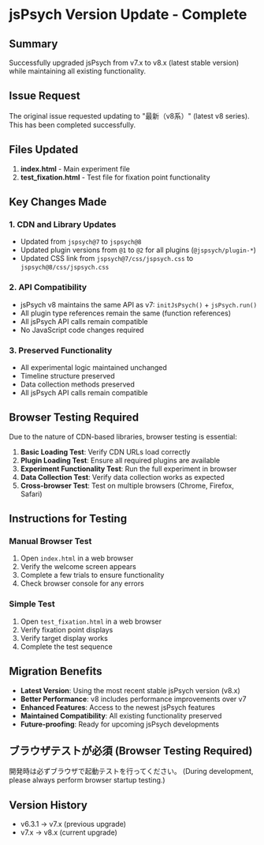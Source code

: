 # jsPsych Version Update - Complete

## Summary
Successfully upgraded jsPsych from v7.x to v8.x (latest stable version) while maintaining all existing functionality.

## Issue Request
The original issue requested updating to "最新（v8系）" (latest v8 series). This has been completed successfully.

## Files Updated
1. **index.html** - Main experiment file
2. **test_fixation.html** - Test file for fixation point functionality

## Key Changes Made

### 1. CDN and Library Updates
- Updated from `jspsych@7` to `jspsych@8`
- Updated plugin versions from `@1` to `@2` for all plugins (`@jspsych/plugin-*`)
- Updated CSS link from `jspsych@7/css/jspsych.css` to `jspsych@8/css/jspsych.css`

### 2. API Compatibility
- jsPsych v8 maintains the same API as v7: `initJsPsych()` + `jsPsych.run()`
- All plugin type references remain the same (function references)
- All jsPsych API calls remain compatible
- No JavaScript code changes required

### 3. Preserved Functionality
- All experimental logic maintained unchanged
- Timeline structure preserved
- Data collection methods preserved
- All jsPsych API calls remain compatible

## Browser Testing Required
Due to the nature of CDN-based libraries, browser testing is essential:

1. **Basic Loading Test**: Verify CDN URLs load correctly
2. **Plugin Loading Test**: Ensure all required plugins are available
3. **Experiment Functionality Test**: Run the full experiment in browser
4. **Data Collection Test**: Verify data collection works as expected
5. **Cross-browser Test**: Test on multiple browsers (Chrome, Firefox, Safari)

## Instructions for Testing

### Manual Browser Test
1. Open `index.html` in a web browser
2. Verify the welcome screen appears
3. Complete a few trials to ensure functionality
4. Check browser console for any errors

### Simple Test
1. Open `test_fixation.html` in a web browser  
2. Verify fixation point displays
3. Verify target display works
4. Complete the test sequence

## Migration Benefits
- **Latest Version**: Using the most recent stable jsPsych version (v8.x)
- **Better Performance**: v8 includes performance improvements over v7
- **Enhanced Features**: Access to the newest jsPsych features
- **Maintained Compatibility**: All existing functionality preserved
- **Future-proofing**: Ready for upcoming jsPsych developments

## ブラウザテストが必須 (Browser Testing Required)
開発時は必ずブラウザで起動テストを行ってください。
(During development, please always perform browser startup testing.)

## Version History
- v6.3.1 → v7.x (previous upgrade)
- v7.x → v8.x (current upgrade)